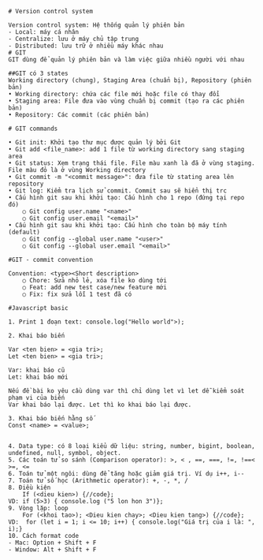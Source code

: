     # Version control system
    
    Version control system: Hệ thống quản lý phiên bản 
    - Local: máy cá nhân
    - Centralize: lưu ở máy chủ tập trung
    - Distributed: lưu trữ ở nhiều máy khác nhau
    # GIT
    GIT dùng để quản lý phiên bản và làm việc giữa nhiều người với nhau
    
    ##GIT có 3 states
    Working directory (chung), Staging Area (chuẩn bị), Repository (phiên bản)
    • Working directory: chứa các file mới hoặc file có thay đổi
    • Staging area: File đưa vào vùng chuẩn bị commit (tạo ra các phiên bản)
    • Repository: Các commit (các phiên bản)

    # GIT commands
    
    • Git init: Khởi tạo thư mục được quản lý bởi Git
    • Git add <file_name>: add 1 file từ working directory sang staging area
    • Git status: Xem trạng thái file. File màu xanh là đã ở vùng staging. File màu đỏ là ở vùng Working directory
    • Git commit -m "<commit message>": đưa file từ stating area lên repository
    • Git log: Kiểm tra lịch sử commit. Commit sau sẽ hiển thị trc 
    • Cấu hình git sau khi khởi tạo: Cấu hình cho 1 repo (đứng tại repo đó)
        ○ Git config user.name "<name>"
        ○ Git config user.email "<email>"
    • Cấu hình git sau khi khởi tạo: Cấu hình cho toàn bộ máy tính (default)
        ○ Git config --global user.name "<user>"
        ○ Git config --global user.email "<email>"
    
    #GIT - commit convention
    
    Convention: <type><Short description>
        ○ Chore: Sửa nhỏ lẻ, xóa file ko dùng tới
        ○ Feat: add new test case/new feature mới
        ○ Fix: fix sửa lỗi 1 test đã có

    #Javascript basic
    
    1. Print 1 đoạn text: console.log("Hello world">);
    
    2. Khai báo biến
    
    Var <ten bien> = <gia tri>;
    Let <ten bien> = <gia tri>;
    
    Var: khai báo cũ
    Let: khai báo mới
    
    Nếu đề bài ko yêu cầu dùng var thì chỉ dùng let vì let dễ kiểm soát phạm vi của biến
    Var khai báo lại được. Let thì ko khai báo lại được.
    
    3. Khai báo biến hằng số
    Const <name> = <value>;
    
    
    4. Data type: có 8 loại kiểu dữ liệu: string, number, bigint, boolean, undefined, null, symbol, object. 
    5. Các toán tử so sánh (Comparison operator): >, < , ==, ===, !=, !==< >=, <=
    6. Toán tử một ngôi: dùng để tăng hoặc giảm giá trị. Ví dụ i++, i--
    7. Toán tử số học (Arithmetic operator): +, -, *, /
    8. Điều kiện
        If (<dieu kien>) {//code};
    VD: if (5>3) { console.log ("5 lon hon 3")};
    9. Vòng lặp: loop
        For (<khoi tao>); <Dieu kien chay>; <Dieu kien tang>) {//code};
    VD:  for (let i = 1; i <= 10; i++) { console.log("Giá trị của i là: ", i);}
    10. Cách format code
    - Mac: Option + Shift + F
    - Window: Alt + Shift + F